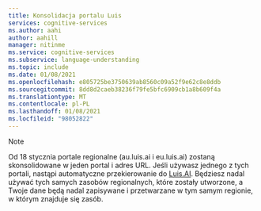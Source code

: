 ```yaml
---
title: Konsolidacja portalu Luis
services: cognitive-services
ms.author: aahi
author: aahill
manager: nitinme
ms.service: cognitive-services
ms.subservice: language-understanding
ms.topic: include
ms.date: 01/08/2021
ms.openlocfilehash: e805725be3750639ab8560c09a52f9e62c8e8ddb
ms.sourcegitcommit: 8dd8d2caeb38236f79fe5bfc6909cb1a8b609f4a
ms.translationtype: MT
ms.contentlocale: pl-PL
ms.lasthandoff: 01/08/2021
ms.locfileid: "98052822"
---
```

> [!NOTE]
> Od 18 stycznia portale regionalne (au.luis.ai i eu.luis.ai) zostaną skonsolidowane w jeden portal i adres URL. Jeśli używasz jednego z tych portali, nastąpi automatyczne przekierowanie do [Luis.AI](https://luis.ai/). Będziesz nadal używać tych samych zasobów regionalnych, które zostały utworzone, a Twoje dane będą nadal zapisywane i przetwarzane w tym samym regionie, w którym znajduje się zasób.
